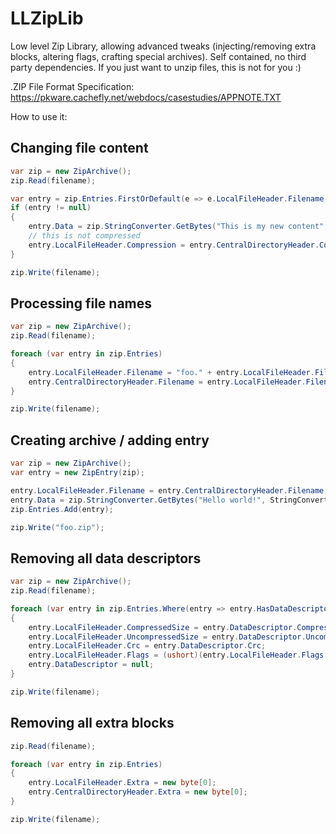 # LLZipLib
Low level Zip Library, allowing advanced tweaks (injecting/removing extra blocks, altering flags, crafting special archives). Self contained, no third party dependencies. If you just want to unzip files, this is not for you :)

.ZIP File Format Specification:
https://pkware.cachefly.net/webdocs/casestudies/APPNOTE.TXT

How to use it:

## Changing file content
```csharp
var zip = new ZipArchive();
zip.Read(filename);

var entry = zip.Entries.FirstOrDefault(e => e.LocalFileHeader.Filename == "readme.txt");
if (entry != null)
{
	entry.Data = zip.StringConverter.GetBytes("This is my new content", StringConverterContext.Content);
	// this is not compressed
	entry.LocalFileHeader.Compression = entry.CentralDirectoryHeader.Compression = 0;
}

zip.Write(filename);
```

## Processing file names
```csharp
var zip = new ZipArchive();
zip.Read(filename);

foreach (var entry in zip.Entries)
{
	entry.LocalFileHeader.Filename = "foo." + entry.LocalFileHeader.Filename;
	entry.CentralDirectoryHeader.Filename = entry.LocalFileHeader.Filename;
}

zip.Write(filename);
```

## Creating archive / adding entry
```csharp
var zip = new ZipArchive();
var entry = new ZipEntry(zip);

entry.LocalFileHeader.Filename = entry.CentralDirectoryHeader.Filename = "foo.txt";
entry.Data = zip.StringConverter.GetBytes("Hello world!", StringConverterContext.Content);
zip.Entries.Add(entry);

zip.Write("foo.zip");
```

## Removing all data descriptors
```csharp
var zip = new ZipArchive();
zip.Read(filename);

foreach (var entry in zip.Entries.Where(entry => entry.HasDataDescriptor))
{
	entry.LocalFileHeader.CompressedSize = entry.DataDescriptor.CompressedSize;
	entry.LocalFileHeader.UncompressedSize = entry.DataDescriptor.UncompressedSize;
	entry.LocalFileHeader.Crc = entry.DataDescriptor.Crc;
	entry.LocalFileHeader.Flags = (ushort)(entry.LocalFileHeader.Flags & ~4); 
	entry.DataDescriptor = null;
}

zip.Write(filename);
```

## Removing all extra blocks
```csharp
zip.Read(filename);

foreach (var entry in zip.Entries)
{
	entry.LocalFileHeader.Extra = new byte[0];
	entry.CentralDirectoryHeader.Extra = new byte[0];
}

zip.Write(filename);
```
